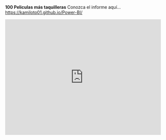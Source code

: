 **100 Peliculas más taquilleras**
Conozca el informe aquí...
https://kamiloto01.github.io/Power-BI/
<iframe width="100%" height="373.5" src="https://app.powerbi.com/view?r=eyJrIjoiZmJjOWM1MTItZTE1Yi00OGMzLTljZjMtNjM1ZWE0MTdmNDJkIiwidCI6ImFjYTUxNjMxLTAwZmUtNDkwZC05MWFiLTE2M2VmODcyNjBlZSIsImMiOjR9" frameborder="0" allowFullScreen="true"></iframe>


